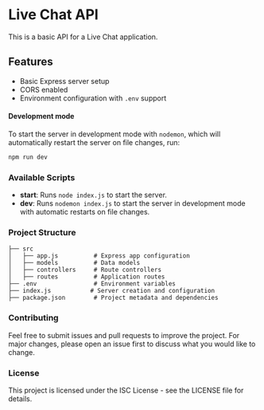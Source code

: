 # Live Chat API

This is a basic API for a Live Chat application.

## Features

- Basic Express server setup
- CORS enabled
- Environment configuration with `.env` support

#### Development mode

To start the server in development mode with `nodemon`, which will automatically restart the server on file changes, run:

```bash
npm run dev
```

### Available Scripts

- **start**: Runs `node index.js` to start the server.
- **dev**: Runs `nodemon index.js` to start the server in development mode with automatic restarts on file changes.

### Project Structure

    ├── src
    │   ├── app.js          # Express app configuration
    │   ├── models          # Data models
    │   ├── controllers     # Route controllers
    │   ├── routes          # Application routes
    ├── .env                # Environment variables
    ├── index.js           # Server creation and configuration
    ├── package.json        # Project metadata and dependencies

### Contributing

Feel free to submit issues and pull requests to improve the project. For major changes, please open an issue first to discuss what you would like to change.

### License

This project is licensed under the ISC License - see the LICENSE file for details.
